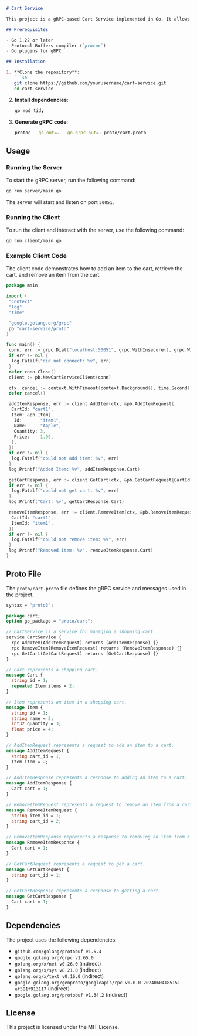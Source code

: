 ```markdown
# Cart Service

This project is a gRPC-based Cart Service implemented in Go. It allows clients to manage a shopping cart by adding, removing items, and retrieving the cart details.

## Prerequisites

- Go 1.22 or later
- Protocol Buffers compiler (`protoc`)
- Go plugins for gRPC

## Installation

1. **Clone the repository**:
   ```sh
   git clone https://github.com/yourusername/cart-service.git
   cd cart-service
   ```

2. **Install dependencies**:
   ```sh
   go mod tidy
   ```

3. **Generate gRPC code**:
   ```sh
   protoc --go_out=. --go-grpc_out=. proto/cart.proto
   ```

## Usage

### Running the Server

To start the gRPC server, run the following command:
```sh
go run server/main.go
```
The server will start and listen on port `50051`.

### Running the Client

To run the client and interact with the server, use the following command:
```sh
go run client/main.go
```

### Example Client Code

The client code demonstrates how to add an item to the cart, retrieve the cart, and remove an item from the cart.

```go
package main

import (
 "context"
 "log"
 "time"

 "google.golang.org/grpc"
 pb "cart-service/proto"
)

func main() {
 conn, err := grpc.Dial("localhost:50051", grpc.WithInsecure(), grpc.WithBlock())
 if err != nil {
  log.Fatalf("did not connect: %v", err)
 }
 defer conn.Close()
 client := pb.NewCartServiceClient(conn)

 ctx, cancel := context.WithTimeout(context.Background(), time.Second)
 defer cancel()

 addItemResponse, err := client.AddItem(ctx, &pb.AddItemRequest{
  CartId: "cart1",
  Item: &pb.Item{
   Id:       "item1",
   Name:     "Apple",
   Quantity: 3,
   Price:    1.99,
  },
 })
 if err != nil {
  log.Fatalf("could not add item: %v", err)
 }
 log.Printf("Added Item: %v", addItemResponse.Cart)

 getCartResponse, err := client.GetCart(ctx, &pb.GetCartRequest{CartId: "cart1"})
 if err != nil {
  log.Fatalf("could not get cart: %v", err)
 }
 log.Printf("Cart: %v", getCartResponse.Cart)

 removeItemResponse, err := client.RemoveItem(ctx, &pb.RemoveItemRequest{
  CartId: "cart1",
  ItemId: "item1",
 })
 if err != nil {
  log.Fatalf("could not remove item: %v", err)
 }
 log.Printf("Removed Item: %v", removeItemResponse.Cart)
}
```

## Proto File

The `proto/cart.proto` file defines the gRPC service and messages used in the project.

```proto
syntax = "proto3";

package cart;
option go_package = "proto/cart";

// CartService is a service for managing a shopping cart.
service CartService {
  rpc AddItem(AddItemRequest) returns (AddItemResponse) {}
  rpc RemoveItem(RemoveItemRequest) returns (RemoveItemResponse) {}
  rpc GetCart(GetCartRequest) returns (GetCartResponse) {}
}

// Cart represents a shopping cart.
message Cart {
  string id = 1;
  repeated Item items = 2;
}

// Item represents an item in a shopping cart.
message Item {
  string id = 1;
  string name = 2;
  int32 quantity = 3;
  float price = 4;
}

// AddItemRequest represents a request to add an item to a cart.
message AddItemRequest {
  string cart_id = 1;
  Item item = 2;
}

// AddItemResponse represents a response to adding an item to a cart.
message AddItemResponse {
  Cart cart = 1;
}

// RemoveItemRequest represents a request to remove an item from a cart.
message RemoveItemRequest {
  string item_id = 1;
  string cart_id = 2;
}

// RemoveItemResponse represents a response to removing an item from a cart.
message RemoveItemResponse {
  Cart cart = 1;
}

// GetCartRequest represents a request to get a cart.
message GetCartRequest {
  string cart_id = 1;
}

// GetCartResponse represents a response to getting a cart.
message GetCartResponse {
  Cart cart = 1;
}
```

## Dependencies

The project uses the following dependencies:

- `github.com/golang/protobuf v1.5.4`
- `google.golang.org/grpc v1.65.0`
- `golang.org/x/net v0.26.0` (indirect)
- `golang.org/x/sys v0.21.0` (indirect)
- `golang.org/x/text v0.16.0` (indirect)
- `google.golang.org/genproto/googleapis/rpc v0.0.0-20240604185151-ef581f913117` (indirect)
- `google.golang.org/protobuf v1.34.2` (indirect)

## License

This project is licensed under the MIT License.
```
